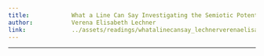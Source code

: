```yaml
---
title:            What a Line Can Say Investigating the Semiotic Potential of the Connecting Line in Data Visualizations (2020)
author:           Verena Elisabeth Lechner
link:             ../assets/readings/whatalinecansay_lechnerverenaelisabeth.pdf
---
```

---
